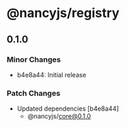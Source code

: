# @nancyjs/registry

## 0.1.0

### Minor Changes

- b4e8a44: Initial release

### Patch Changes

- Updated dependencies [b4e8a44]
  - @nancyjs/core@0.1.0
